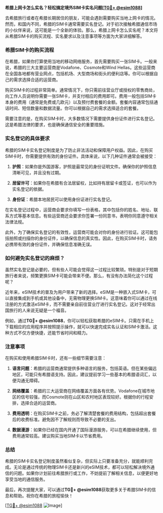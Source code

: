**希腊上网卡怎么实名？轻松搞定境外SIM卡实名问题[[TG💪+ @esim1088](https://t.me/s/esim1088)]**

去希腊旅行或者在希腊长期居住的朋友，可能会遇到需要购买当地上网卡的情况。然而，和国内不同，希腊的SIM卡通常需要实名登记。对于初次接触希腊通信市场的小伙伴来说，这可能是一个全新的体验。那么，希腊上网卡怎么实名呢？本文将从希腊SIM卡的购买流程、实名要求以及注意事项等方面为大家详细解答。

### 希腊SIM卡的购买流程

在希腊，如果你打算使用当地的移动网络服务，首先需要购买一张SIM卡。一般来说，希腊的三大主要运营商是Vodafone、Cosmote和Wind Hellas。这些运营商在全国各地都有营业网点，包括机场、大型商场和街头的便利店等。你可以根据自己的需求选择合适的运营商。

购买SIM卡的过程非常简单。通常情况下，你只需前往营业厅或授权的零售商处，向工作人员说明你需要一张SIM卡，并支付相应的费用即可。费用一般包括SIM卡本身的费用（通常是免费或几欧元）以及预付费套餐的金额。套餐内容通常包括通话时间、短信数量和数据流量。你可以根据自己的需求选择适合的套餐。

需要注意的是，在购买SIM卡时，大多数情况下需要提供身份证件进行实名登记。这是希腊法律的要求，也是确保通信安全的重要措施。

### 实名登记的具体要求

希腊的SIM卡实名登记制度是为了防止非法活动和保障用户权益。因此，在购买SIM卡时，你需要提供有效的身份证件。具体来说，以下几种证件通常会被接受：

1. **护照**：如果你是外国游客，护照是最常见的身份证明文件。确保你的护照信息清晰可见，并且没有过期。
   
2. **居留许可**：如果你在希腊有合法居留权，比如持有居留卡或签证，也可以作为实名登记的依据。

3. **身份证**：希腊本地居民可以使用身份证进行实名登记。

在实名登记过程中，运营商会要求你填写一份表格，其中包括你的姓名、地址、联系方式等基本信息。有些运营商还会要求你签署一份同意书，表明你同意遵守相关法律法规。

此外，为了确保实名登记的有效性，运营商可能会对你的身份进行验证。这可能包括拍照或扫描你的身份证件，以确保信息的真实性。因此，在购买SIM卡时，请务必携带有效的身份证件，并确保信息准确无误。

### 如何避免实名登记的麻烦？

虽然实名登记是必要的，但有些人可能会觉得这一过程比较繁琐。特别是对于短期旅行者来说，频繁更换SIM卡可能会带来不便。那么，有没有办法简化这个过程呢？

近年来，eSIM技术的普及为用户带来了新的选择。eSIM是一种嵌入式SIM卡，可以直接集成到手机或其他设备中，无需物理更换SIM卡。这意味着你可以通过在线注册的方式激活eSIM卡，而不需要亲自前往营业厅进行实名登记。这对于经常出国旅行的人来说无疑是一个福音。

例如，通过**TG💪+ @esim1088**，你可以轻松获取希腊的eSIM卡。只需在手机上下载相应的应用程序并按照提示操作，就可以快速完成实名认证和SIM卡激活。这种方式不仅方便快捷，还能节省时间和精力。

### 注意事项

在购买和使用希腊SIM卡时，还有一些细节需要注意：

1. **语言问题**：希腊的运营商通常提供多种语言的服务，包括英语。但在某些偏远地区，可能只有希腊语支持。因此，建议提前学习一些基本的希腊语词汇，以便沟通无障碍。

2. **网络覆盖**：希腊的三大运营商在网络覆盖方面各有优势。Vodafone在城市地区的信号较强，而Cosmote则在山区和农村地区表现较好。根据你的行程安排，选择合适的运营商。

3. **费用透明**：在购买SIM卡之前，务必了解清楚套餐的费用结构，包括超出套餐后的收费标准。避免因不了解规则而导致不必要的支出。

4. **数据漫游**：如果你已经在国内开通了国际漫游服务，可以在希腊继续使用，但费用通常较高。建议购买当地SIM卡以节省费用。

### 总结

希腊的SIM卡实名登记制度虽然看似复杂，但实际上只要准备充分，就能顺利完成。无论是通过传统的物理SIM卡还是新兴的eSIM技术，都可以轻松解决境外通信的问题。如果你计划前往希腊旅行或工作，不妨提前了解相关信息，以便更好地享受当地的通信服务。

最后，再次提醒大家，可以通过**TG💪+ @esim1088**获取更多关于希腊SIM卡的信息和帮助。祝你在希腊的旅程愉快！

[[TG💪+ @esim1088](https://t.me/s/esim1088) ![Image](https://i.postimg.cc/4NQfJmqS/Snipaste-2025-05-13-00-14-12.png)]